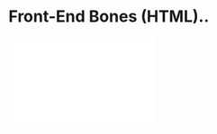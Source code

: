 # Front-End Bones (HTML)..

<img src="\Add-ons\ALX Logo.png" alt="missed-imaged" style="margin:0; width:50px height:20px"/>